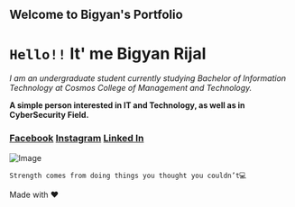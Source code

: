 ## Welcome to Bigyan's Portfolio

# `Hello!!` It' me  Bigyan Rijal

_I am an undergraduate student currently studying Bachelor of Information Technology at Cosmos College of Management and Technology._

**A simple person interested in IT and Technology, as well as in CyberSecurity Field.**

### [Facebook](https://www.facebook.com/rijalbigyan76/) [Instagram](https://www.instagram.com/rijalbigyan76/) [Linked In](https://www.linkedin.com/in/bigyan-rijal-70bb62179/) ###


![Image](https://avatars.githubusercontent.com/u/49486923?s=460&u=0fc0720158906452e0a4f8d3925dd069bf9994e1&v=4)

```
Strength comes from doing things you thought you couldn’t💻

```
Made with ❤️
